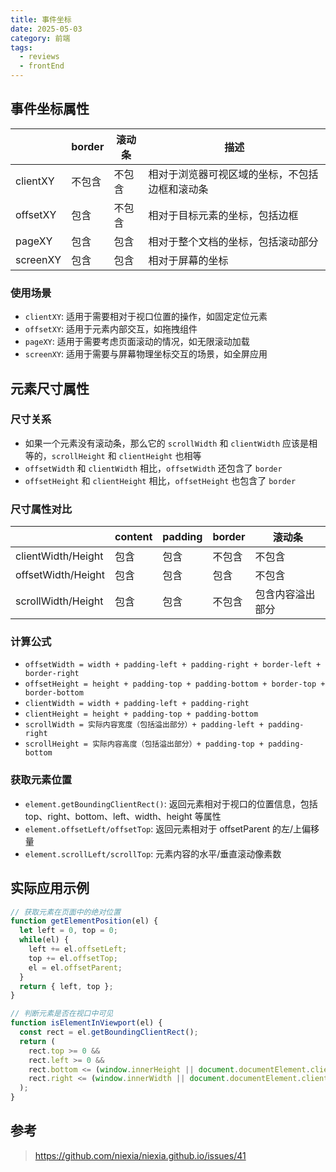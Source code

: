 ```yaml
---
title: 事件坐标
date: 2025-05-03
category: 前端
tags: 
  - reviews
  - frontEnd
---
```


## 事件坐标属性

||border|滚动条|描述|
|--|--|--|--|
|clientXY|不包含|不包含|相对于浏览器可视区域的坐标，不包括边框和滚动条|
|offsetXY|包含|不包含|相对于目标元素的坐标，包括边框|
|pageXY|包含|包含|相对于整个文档的坐标，包括滚动部分|
|screenXY|包含|包含|相对于屏幕的坐标|

### 使用场景
- `clientXY`: 适用于需要相对于视口位置的操作，如固定定位元素
- `offsetXY`: 适用于元素内部交互，如拖拽组件
- `pageXY`: 适用于需要考虑页面滚动的情况，如无限滚动加载
- `screenXY`: 适用于需要与屏幕物理坐标交互的场景，如全屏应用

## 元素尺寸属性

### 尺寸关系
- 如果一个元素没有滚动条，那么它的 `scrollWidth` 和 `clientWidth` 应该是相等的，`scrollHeight` 和 `clientHeight` 也相等
- `offsetWidth` 和 `clientWidth` 相比，`offsetWidth` 还包含了 `border`
- `offsetHeight` 和 `clientHeight` 相比，`offsetHeight` 也包含了 `border`

### 尺寸属性对比

||content|padding|border|滚动条|
|--|--|--|--|--|
|clientWidth/Height|包含|包含|不包含|不包含|
|offsetWidth/Height|包含|包含|包含|不包含|
|scrollWidth/Height|包含|包含|不包含|包含内容溢出部分|

### 计算公式
- `offsetWidth = width + padding-left + padding-right + border-left + border-right`
- `offsetHeight = height + padding-top + padding-bottom + border-top + border-bottom`
- `clientWidth = width + padding-left + padding-right`
- `clientHeight = height + padding-top + padding-bottom`
- `scrollWidth = 实际内容宽度（包括溢出部分）+ padding-left + padding-right`
- `scrollHeight = 实际内容高度（包括溢出部分）+ padding-top + padding-bottom`

### 获取元素位置
- `element.getBoundingClientRect()`: 返回元素相对于视口的位置信息，包括 top、right、bottom、left、width、height 等属性
- `element.offsetLeft/offsetTop`: 返回元素相对于 offsetParent 的左/上偏移量
- `element.scrollLeft/scrollTop`: 元素内容的水平/垂直滚动像素数

## 实际应用示例

```javascript
// 获取元素在页面中的绝对位置
function getElementPosition(el) {
  let left = 0, top = 0;
  while(el) {
    left += el.offsetLeft;
    top += el.offsetTop;
    el = el.offsetParent;
  }
  return { left, top };
}

// 判断元素是否在视口中可见
function isElementInViewport(el) {
  const rect = el.getBoundingClientRect();
  return (
    rect.top >= 0 &&
    rect.left >= 0 &&
    rect.bottom <= (window.innerHeight || document.documentElement.clientHeight) &&
    rect.right <= (window.innerWidth || document.documentElement.clientWidth)
  );
}
```

## 参考
> https://github.com/niexia/niexia.github.io/issues/41